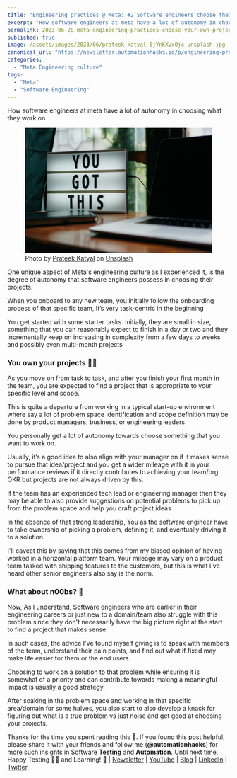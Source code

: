 ```yaml
---
title: "Engineering practices @ Meta: #2 Software engineers choose their projects"
excerpt: "How software engineers at meta have a lot of autonomy in choosing what they work on"
permalink: 2023-06-28-meta-engineering-practices-choose-your-own-projects
published: true
image: /assets/images/2023/06/prateek-katyal-6jYnKXVxOjc-unsplash.jpg
canonical_url: "https://newsletter.automationhacks.io/p/engineering-practices-meta-2-software"
categories:
  - "Meta Engineering culture"
tags:
  - "Meta"
  - "Software Engineering"
---
```


How software engineers at meta have a lot of autonomy in choosing what they work on

<figure class="image">
    <img src="assets/images/2023/06/prateek-katyal-6jYnKXVxOjc-unsplash.jpg" alt="You got this written in a screen with a laptop by the side">
    <figcaption>
        Photo by <a
            href="https://unsplash.com/de/@prateekkatyal?utm_source=unsplash&utm_medium=referral&utm_content=creditCopyText">Prateek Katyal</a>
on <a
            href="https://unsplash.com/photos/6jYnKXVxOjc?utm_source=unsplash&utm_medium=referral&utm_content=creditCopyText">Unsplash</a>
    </figcaption>
</figure>

One unique aspect of Meta's engineering culture as I experienced it, is the degree of autonomy that software engineers possess in choosing their projects.

When you onboard to any new team, you initially follow the onboarding process of that specific team, It’s very task-centric in the beginning

You get started with some starter tasks. Initially, they are small in size, something that you can reasonably expect to finish in a day or two and they incrementally keep on increasing in complexity from a few days to weeks and possibly even multi-month projects

### You own your projects 🫵🏼

As you move on from task to task, and after you finish your first month in the team, you are expected to find a project that is appropriate to your specific level and scope.

This is quite a departure from working in a typical start-up environment where say a lot of problem space identification and scope definition may be done by product managers, business, or engineering leaders.

You personally get a lot of autonomy towards choose something that you want to work on.

Usually, it’s a good idea to also align with your manager on if it makes sense to pursue that idea/project and you get a wider mileage with it in your performance reviews if it directly contributes to achieving your team/org OKR but projects are not always driven by this.

If the team has an experienced tech lead or engineering manager then they may be able to also provide suggestions on potential problems to pick up from the problem space and help you craft project ideas

In the absence of that strong leadership, You as the software engineer have to take ownership of picking a problem, defining it, and eventually driving it to a solution.

I'll caveat this by saying that this comes from my biased opinion of having worked in a horizontal platform team. Your mileage may vary on a product team tasked with shipping features to the customers, but this is what I've heard other senior engineers also say is the norm.

### What about n00bs? 🤔

Now, As I understand, Software engineers who are earlier in their engineering careers or just new to a domain/team also struggle with this problem since they don't necessarily have the big picture right at the start to find a project that makes sense.

In such cases, the advice I've found myself giving is to speak with members of the team, understand their pain points, and find out what if fixed may make life easier for them or the end users.

Choosing to work on a solution to that problem while ensuring it is somewhat of a priority and can contribute towards making a meaningful impact is usually a good strategy.

After soaking in the problem space and working in that specific area/domain for some halves, you also start to also develop a knack for figuring out what is a true problem vs just noise and get good at choosing your projects.

Thanks for the time you spent reading this 🙌. If you found this post helpful, please share it with your friends and follow me (**@automationhacks**) for more such insights in Software **Testing** and **Automation**. Until next time, Happy Testing 🕵🏻 and Learning! 🌱 | [Newsletter](https://newsletter.automationhacks.io/) | [YouTube](https://www.youtube.com/@automationhacks) | [Blog](https://automationhacks.io/) | [LinkedIn](https://www.linkedin.com/in/automationhacks/) | [Twitter](https://twitter.com/automationhacks).
